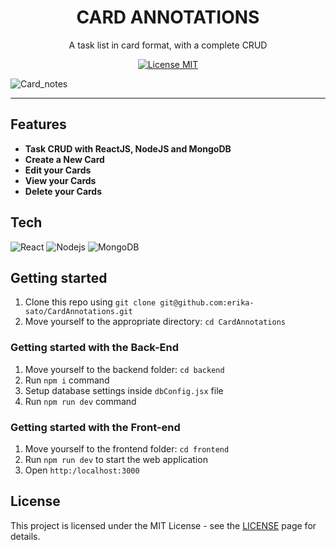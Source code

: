 

<h1 align="center">
CARD ANNOTATIONS
</h1>

<p align="center">A task list in card format, with a complete CRUD</p>

<p align="center">
  <a href="https://opensource.org/licenses/MIT">
    <img src="https://img.shields.io/badge/License-MIT-blue.svg" alt="License MIT">
  </a>
</p>

 ![Card_notes](https://user-images.githubusercontent.com/100327745/165353295-27ff05f2-7a79-4c2c-813f-e52eee72bfa2.gif)

<hr />

## Features

- **Task CRUD with ReactJS, NodeJS and MongoDB**
- **Create a New Card**
- **Edit your Cards**
- **View your Cards**
- **Delete your Cards** 

## Tech

  ![React](https://img.shields.io/badge/-React-333333?style=flat&logo=react)
  ![Nodejs](https://img.shields.io/badge/-Nodejs-333333?style=flat&logo=Node.js)
  ![MongoDB](https://img.shields.io/badge/-MongoDB-333333?style=flat&logo=MongoDB)
    

## Getting started

1. Clone this repo using `git clone git@github.com:erika-sato/CardAnnotations.git`
2. Move yourself to the appropriate directory: `cd CardAnnotations`<br />

### Getting started with the Back-End 

1. Move yourself to the backend folder: `cd backend`
2. Run `npm i` command
3. Setup database settings inside `dbConfig.jsx` file
4. Run `npm run dev` command

### Getting started with the Front-end

1. Move yourself to the frontend folder: `cd frontend`
2. Run `npm run dev` to start the web application
3. Open `http:/localhost:3000`


## License

This project is licensed under the MIT License - see the [LICENSE](https://opensource.org/licenses/MIT) page for details.
